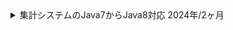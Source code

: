 <details>
  <summary>
    集計システムのJava7からJava8対応
    <span>2024年/2ヶ月</span>
  </summary>
  <div>
    <ul>
      <li><strong>カテゴリ:</strong> <span>webサービス</span> <span>自社</span></li>
      <li><strong>担当工程:</strong> <span>設計</span> <span>コーディング</span> <span>テスト</span></li>
      <li><strong>職種・役割:</strong> <span>バックエンド</span> <span>インフラ</span></li>
      <li><strong>使用技術:</strong> <span>AWS</span> <span>API</span> <span>SQL</span> <span>Git</span> <span>Java</span> <span>Spring Boot</span> <span>JUnit</span></li>
  </div>
  <div class="markdown-content">
  
## プロジェクト概要

集計システムのJava7からJava8対応

## チーム情報

チーム人数：1名

## 開発・実装内容

### 【概要】

Java7で動作していた既存の集計システムをJava8に移行。<br/>Spring BootやAuroraのバージョンアップも併せて対応し、システム全体のモダナイズを図った。

### 【内容】

- **Javaのバージョンアップ**
  - Java7からJava8への移行に対応。
  - Java8以降のモダンな記述方法（ラムダ式やStream APIなど）を導入。
  - 将来的にJava17へ移行するための準備として、ドキュメントを充実化。
- **テスト基盤のアップデート**
  - JUnit4からJUnit5への移行を実施し、モダンなテストフレームワークに対応。
  - テストコードをリファクタリングし、可読性と保守性を向上。
- **ローカル開発環境の改善**
  - 既存のWindows向け構築手順をMac環境に対応させるようにドキュメントを更新。
  - 古いJava7環境のサポートが切れているため、業務委託者の作業効率を改善。
- **関連システムのバージョンアップ**
  - Spring BootやAuroraのバージョンを最新安定版にアップデート。
  - Redshiftのクエリ最適化や互換性テストを実施し、集計処理のパフォーマンスを維持。

### 【課題・問題点】

- **バージョン互換性の課題**
  - Java8移行時に発生したライブラリの非互換問題を解消。<br/>特にSpringBootやAuroraとの互換性調整が大きな課題だった。
- **古い環境の運用負荷**
  - 業務委託者が使用していたWindows環境と、開発チームで使用するMac環境での設定が異なり、ドキュメントの再整備が必要だった。
- **テスト基盤の移行**
  - JUnit4からJUnit5への移行に伴い、アノテーションやテスト設定の大幅な変更が必要だった。

### 【工夫・思考プロセス】

- **継続性を重視したドキュメント整備**
  - 将来的なJava17移行を見据え、詳細な手順書や考慮点を記載。
  - 作業の引き継ぎをスムーズにするため、ドキュメントを可能な限り具体化。
- **ローカル環境の多様性を考慮**
  - Windows/Mac両環境での再現性を確保し、チーム全体での作業効率を向上。
- **パフォーマンスと安定性の両立**
  - RedshiftやAuroraのバージョンアップに際して、既存クエリや設定が最適に動作するように細心の注意を払って対応。

### 【成果】

- Java8移行により、開発効率とシステム保守性が向上。
- ドキュメントの整備により、後続作業（Java17移行）がスムーズに行える基盤を構築。
- JUnit5への移行により、テストの拡張性と記述の簡潔化を実現。
- ローカル環境の多様性に対応することで、チームメンバー間の環境差を解消。

## 使用技術（まとめ）

- **プログラミング言語**: Java, SQL
- **フレームワーク**: Spring Boot
- **データベース**: Aurora, Redshift
- **テストフレームワーク**: JUnit 4 → JUnit 5
- **バージョン管理**: Git
- **その他ツール**: IntelliJ IDEA, AWS CLI
  </div>
</details>
